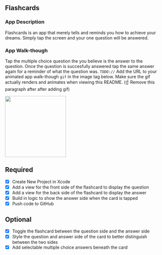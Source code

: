 ## Flashcards

### App Description
Flashcards is an app that merely tells and reminds you how to achieve your dreams. Simply tap the screen and your one question will be answered.

### App Walk-though

Tap the multiple choice question the you believe is the answer to the question. Once the question is succesfully answered tap the same answer again for a reminder of what the question was.
`TODO://` Add the URL to your animated app walk-though `gif` in the image tag below. Make sure the gif actually renders and animates when viewing this README. (☝️ Remove this paragraph after after adding gif)

<img src="Rozaybecrazy/FlashCards/Flashcards.gif" width=200><br>


## Required
- [x] Create New Project in Xcode
- [x] Add a view for the front side of the flashcard to display the question
- [x] Add a view for the back side of the flashcard to display the answer
- [x] Build in logic to show the answer side when the card is tapped
- [x] Push code to GitHub
## Optional
- [x] Toggle the flashcard between the question side and the answer side
- [x] Style the question and answer side of the card to better distinguish between the two sides
- [x] Add selectable multiple choice answers beneath the card
